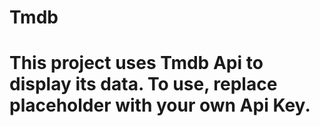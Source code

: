 # Tmdb
# This project uses Tmdb Api to display its data. To use, replace placeholder with your own Api Key.
